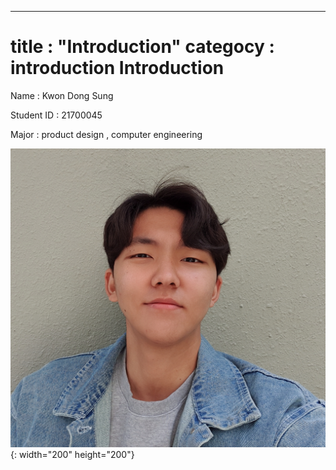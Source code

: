 ---
title : "Introduction"
categocy : introduction
Introduction
=======

Name : Kwon Dong Sung

Student ID : 21700045

Major : product design , computer engineering


![selfie](/KakaoTalk_20200427_101400173.jpg){: width="200" height="200"}
